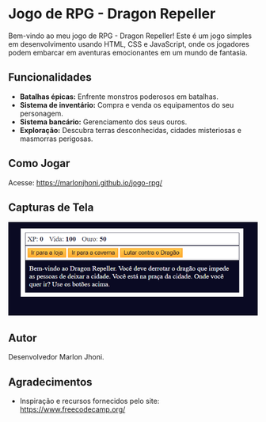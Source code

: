 # Jogo de RPG - Dragon Repeller

Bem-vindo ao meu jogo de RPG - Dragon Repeller! Este é um jogo simples em desenvolvimento usando HTML, CSS e JavaScript, onde os jogadores podem embarcar em aventuras emocionantes em um mundo de fantasia.

## Funcionalidades

- **Batalhas épicas:** Enfrente monstros poderosos em batalhas.
- **Sistema de inventário:** Compra e venda os equipamentos do seu personagem.
- **Sistema bancário:** Gerenciamento dos seus ouros.
- **Exploração:** Descubra terras desconhecidas, cidades misteriosas e masmorras perigosas.

## Como Jogar

Acesse: https://marlonjhoni.github.io/jogo-rpg/

## Capturas de Tela

![alt text](imagens/image.png)

## Autor

Desenvolvedor Marlon Jhoni.

## Agradecimentos

- Inspiração e recursos fornecidos pelo site: https://www.freecodecamp.org/
